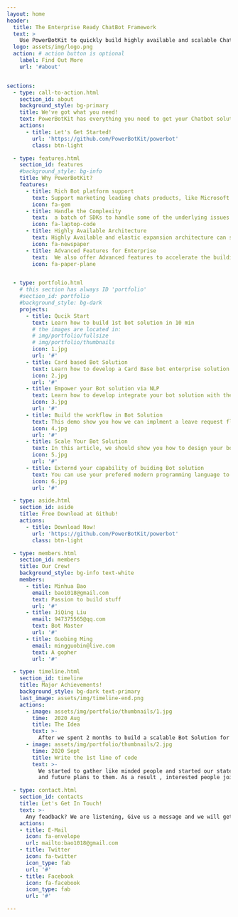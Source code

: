 ```yaml
---
layout: home
header:
  title: The Enterprise Ready ChatBot Framework
  text: >
    Use PowerBotKit to quickly build highly available and scalable ChatBot solution to empower your digital transformation
  logo: assets/img/logo.png
  action: # action button is optional
    label: Find Out More
    url: '#about'


sections:
  - type: call-to-action.html
    section_id: about
    background_style: bg-primary
    title: We've got what you need!
    text: PowerBotKit has everything you need to get your Chatbot solution up and running in no time! All of features on PowerBotKit are open source, free to download and start to build your 1st Chatbot solution from today!
    actions:
      - title: Let's Get Started!
        url: 'https://github.com/PowerBotKit/powerbot'
        class: btn-light

  - type: features.html
    section_id: features
    #background_style: bg-info
    title: Why PowerBotKit?
    features:
      - title: Rich Bot platform support
        text: Support marketing leading chats products, like Microsoft Teams, Skype, Slack, Whatsapp
        icon: fa-gem
      - title: Handle the Complexity
        text:  a batch of SDKs to handle some of the underlying issues of the bot, such as message locks, session lifecycle management, service registration and scheduling to help developers only pay attention to the business logic itself
        icon: fa-laptop-code
      - title: Highly Available Architecture
        text: Highly Available and elastic expansion architecture can support 100K+ users to meet word-class firm's business demands 
        icon: fa-newspaper
      - title: Advanced Features for Enterprise
        text:  We also offer Advanced features to accelerate the building enterprise solution like workflow engine, scheduler, elastic API gatway for 3rd party integration
        icon: fa-paper-plane


  - type: portfolio.html
    # this section has always ID 'portfolio'
    #section_id: portfolio
    #background_style: bg-dark
    projects:
      - title: Qucik Start
        text: Learn how to build 1st bot solution in 10 min
        # the images are located in:
        # img/portfolio/fullsize
        # img/portfolio/thumbnails
        icon: 1.jpg
        url: '#'
      - title: Card based Bot Solution
        text: Learn how to develop a Card Base bot enterprise solution
        icon: 2.jpg
        url: '#'
      - title: Empower your Bot solution via NLP
        text: Learn how to develop integrate your bot solution with the NLP platform
        icon: 3.jpg
        url: '#'
      - title: Build the workflow in Bot Solution
        text: This demo show you how we can implment a leave request flow via PowerBotKit
        icon: 4.jpg
        url: '#'
      - title: Scale Your Bot Solution
        text: In this article, we should show you how to design your bot solution to support 10K+ QPS, to make your bot solution be a powerful  platform
        icon: 5.jpg
        url: '#'
      - title: Externd your capability of buiding Bot solution
        text: You can use your prefered modern programming language to plugin into the Bot Solution. let's show you how to use Go to implement the businesse logic and use PowerBotKit to focus on Bot related features
        icon: 6.jpg
        url: '#'

  - type: aside.html
    section_id: aside
    title: Free Download at Github!
    actions:
      - title: Download Now!
        url: 'https://github.com/PowerBotKit/powerbot'
        class: btn-light

  - type: members.html
    section_id: members
    title: Our Crew!
    background_style: bg-info text-white
    members:
      - title: Minhua Bao
        email: bao1018@gmail.com
        text: Passion to build stuff
        url: '#'
      - title: JiQing Liu
        email: 947375565@qq.com
        text: Bot Master
        url: '#'
      - title: Guobing Ming
        email: mingguobin@live.com
        text: A gopher
        url: '#'

  - type: timeline.html
    section_id: timeline
    title: Major Achievements!
    background_style: bg-dark text-primary
    last_image: assets/img/timeline-end.png
    actions:
      - image: assets/img/portfolio/thumbnails/1.jpg
        time:  2020 Aug
        title: The Idea
        text: >-
          After we spent 2 months to build a scalable Bot Solution for a top consulting firm by using MS bot-build.js, we saw lots of challenges there，then we came up with a idea to build a bot dev framework to faciliate the bot solutions
      - image: assets/img/portfolio/thumbnails/2.jpg
        time: 2020 Sept
        title: Write the 1st line of code
        text: >-
          We started to gather like minded people and started our stategies
          and future plans to them. As a result , interested people joined us to start the jouney!

  - type: contact.html
    section_id: contacts
    title: Let's Get In Touch!
    text: >-
      Any feadback? We are listening, Give us a message and we will get back to you as soon as possible!
    actions:
    - title: E-Mail
      icon: fa-envelope
      url: mailto:bao1018@gmail.com
    - title: Twitter
      icon: fa-twitter
      icon_type: fab
      url: '#'
    - title: Facebook
      icon: fa-facebook
      icon_type: fab
      url: '#'

---
```

